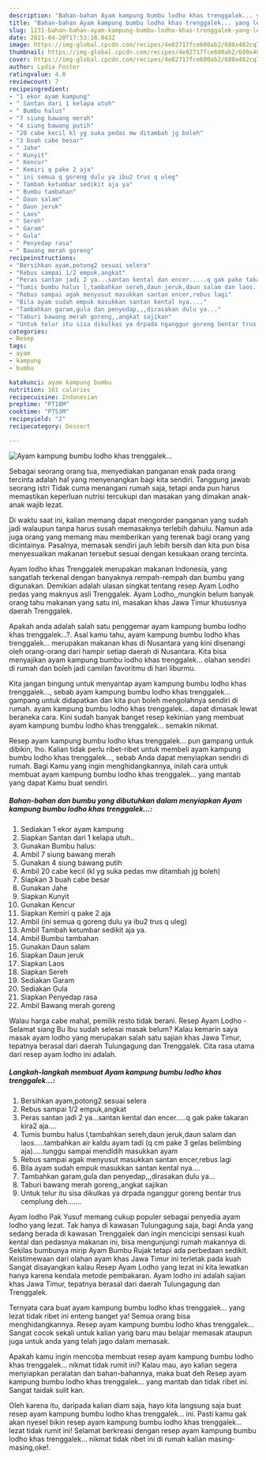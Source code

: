 ```yaml
---
description: "Bahan-bahan Ayam kampung bumbu lodho khas trenggalek... yang lezat Untuk Jualan"
title: "Bahan-bahan Ayam kampung bumbu lodho khas trenggalek... yang lezat Untuk Jualan"
slug: 1231-bahan-bahan-ayam-kampung-bumbu-lodho-khas-trenggalek-yang-lezat-untuk-jualan
date: 2021-04-20T17:53:18.043Z
image: https://img-global.cpcdn.com/recipes/4e02717fce600ab2/680x482cq70/ayam-kampung-bumbu-lodho-khas-trenggalek-foto-resep-utama.jpg
thumbnail: https://img-global.cpcdn.com/recipes/4e02717fce600ab2/680x482cq70/ayam-kampung-bumbu-lodho-khas-trenggalek-foto-resep-utama.jpg
cover: https://img-global.cpcdn.com/recipes/4e02717fce600ab2/680x482cq70/ayam-kampung-bumbu-lodho-khas-trenggalek-foto-resep-utama.jpg
author: Lydia Foster
ratingvalue: 4.8
reviewcount: 7
recipeingredient:
- "1 ekor ayam kampung"
- " Santan dari 1 kelapa utuh"
- " Bumbu halus"
- "7 siung bawang merah"
- "4 siung bawang putih"
- "20 cabe kecil kl yg suka pedas mw ditambah jg boleh"
- "3 buah cabe besar"
- " Jahe"
- " Kunyit"
- " Kencur"
- " Kemiri q pake 2 aja"
- " ini semua q goreng dulu ya ibu2 trus q uleg"
- " Tambah ketumbar sedikit aja ya"
- " Bumbu tambahan"
- " Daun salam"
- " Daun jeruk"
- " Laos"
- " Sereh"
- " Garam"
- " Gula"
- " Penyedap rasa"
- " Bawang merah goreng"
recipeinstructions:
- "Bersihkan ayam,potong2 sesuai selera"
- "Rebus sampai 1/2 empuk,angkat"
- "Peras santan jadi 2 ya...santan kental dan encer.....q gak pake takaran kira2 aja...."
- "Tumis bumbu halus l,tambahkan sereh,daun jeruk,daun salam dan laos.....tambahkan air kaldu ayam tadi (q cm pake 3 gelas belimbing aja).....tunggu sampai mendidih masukkan ayam"
- "Rebus sampai agak menyusut masukkan santan encer,rebus lagi"
- "Bila ayam sudah empuk masukkan santan kental nya...."
- "Tambahkan garam,gula dan penyedap,,,dirasakan dulu ya..."
- "Taburi bawang merah goreng,,angkat sajikan"
- "Untuk telur itu sisa dikulkas ya drpada nganggur goreng bentar trus cemplung deh......."
categories:
- Resep
tags:
- ayam
- kampung
- bumbu

katakunci: ayam kampung bumbu 
nutrition: 161 calories
recipecuisine: Indonesian
preptime: "PT18M"
cooktime: "PT53M"
recipeyield: "2"
recipecategory: Dessert

---
```



![Ayam kampung bumbu lodho khas trenggalek...](https://img-global.cpcdn.com/recipes/4e02717fce600ab2/680x482cq70/ayam-kampung-bumbu-lodho-khas-trenggalek-foto-resep-utama.jpg)

Sebagai seorang orang tua, menyediakan panganan enak pada orang tercinta adalah hal yang menyenangkan bagi kita sendiri. Tanggung jawab seorang istri Tidak cuma menangani rumah saja, tetapi anda pun harus memastikan keperluan nutrisi tercukupi dan masakan yang dimakan anak-anak wajib lezat.

Di waktu  saat ini, kalian memang dapat mengorder panganan yang sudah jadi walaupun tanpa harus susah memasaknya terlebih dahulu. Namun ada juga orang yang memang mau memberikan yang terenak bagi orang yang dicintainya. Pasalnya, memasak sendiri jauh lebih bersih dan kita pun bisa menyesuaikan makanan tersebut sesuai dengan kesukaan orang tercinta. 

Ayam lodho khas Trenggalek merupakan makanan Indonesia, yang sangatlah terkenal dengan banyaknya rempah-rempah dan bumbu yang digunakan. Demikian adalah ulasan singkat tentang resep Ayam Lodho pedas yang maknyus asli Trenggalek. Ayam Lodho,,mungkin belum banyak orang tahu makanan yang satu ini, masakan khas Jawa Timur khususnya daerah Trenggalek.

Apakah anda adalah salah satu penggemar ayam kampung bumbu lodho khas trenggalek...?. Asal kamu tahu, ayam kampung bumbu lodho khas trenggalek... merupakan makanan khas di Nusantara yang kini disenangi oleh orang-orang dari hampir setiap daerah di Nusantara. Kita bisa menyajikan ayam kampung bumbu lodho khas trenggalek... olahan sendiri di rumah dan boleh jadi camilan favoritmu di hari liburmu.

Kita jangan bingung untuk menyantap ayam kampung bumbu lodho khas trenggalek..., sebab ayam kampung bumbu lodho khas trenggalek... gampang untuk didapatkan dan kita pun boleh mengolahnya sendiri di rumah. ayam kampung bumbu lodho khas trenggalek... dapat dimasak lewat beraneka cara. Kini sudah banyak banget resep kekinian yang membuat ayam kampung bumbu lodho khas trenggalek... semakin nikmat.

Resep ayam kampung bumbu lodho khas trenggalek... pun gampang untuk dibikin, lho. Kalian tidak perlu ribet-ribet untuk membeli ayam kampung bumbu lodho khas trenggalek..., sebab Anda dapat menyiapkan sendiri di rumah. Bagi Kamu yang ingin menghidangkannya, inilah cara untuk membuat ayam kampung bumbu lodho khas trenggalek... yang mantab yang dapat Kamu buat sendiri.

<!--inarticleads1-->

##### Bahan-bahan dan bumbu yang dibutuhkan dalam menyiapkan Ayam kampung bumbu lodho khas trenggalek...:

1. Sediakan 1 ekor ayam kampung
1. Siapkan  Santan dari 1 kelapa utuh..
1. Gunakan  Bumbu halus:
1. Ambil 7 siung bawang merah
1. Gunakan 4 siung bawang putih
1. Ambil 20 cabe kecil (kl yg suka pedas mw ditambah jg boleh)
1. Siapkan 3 buah cabe besar
1. Gunakan  Jahe
1. Siapkan  Kunyit
1. Gunakan  Kencur
1. Siapkan  Kemiri q pake 2 aja
1. Ambil  (ini semua q goreng dulu ya ibu2 trus q uleg)
1. Ambil  Tambah ketumbar sedikit aja ya.
1. Ambil  Bumbu tambahan
1. Gunakan  Daun salam
1. Siapkan  Daun jeruk
1. Siapkan  Laos
1. Siapkan  Sereh
1. Sediakan  Garam
1. Sediakan  Gula
1. Siapkan  Penyedap rasa
1. Ambil  Bawang merah goreng


Walau harga cabe mahal, pemilik resto tidak berani. Resep Ayam Lodho - Selamat siang Bu Ibu sudah selesai masak belum? Kalau kemarin saya masak ayam lodho yang merupakan salah satu sajian khas Jawa Timur, tepatnya berasal dari daerah Tulungagung dan Trenggalek. Cita rasa utama dari resep ayam lodho ini adalah. 

<!--inarticleads2-->

##### Langkah-langkah membuat Ayam kampung bumbu lodho khas trenggalek...:

1. Bersihkan ayam,potong2 sesuai selera
1. Rebus sampai 1/2 empuk,angkat
1. Peras santan jadi 2 ya...santan kental dan encer.....q gak pake takaran kira2 aja....
1. Tumis bumbu halus l,tambahkan sereh,daun jeruk,daun salam dan laos.....tambahkan air kaldu ayam tadi (q cm pake 3 gelas belimbing aja).....tunggu sampai mendidih masukkan ayam
1. Rebus sampai agak menyusut masukkan santan encer,rebus lagi
1. Bila ayam sudah empuk masukkan santan kental nya....
1. Tambahkan garam,gula dan penyedap,,,dirasakan dulu ya...
1. Taburi bawang merah goreng,,angkat sajikan
1. Untuk telur itu sisa dikulkas ya drpada nganggur goreng bentar trus cemplung deh.......


Ayam lodho Pak Yusuf memang cukup populer sebagai penyedia ayam lodho yang lezat. Tak hanya di kawasan Tulungagung saja, bagi Anda yang sedang berada di kawasan Trenggalek dan ingin mencicipi sensasi kuah kental dan pedasnya makanan ini, bisa mengunjungi rumah makannya di. Sekilas bumbunya mirip Ayam Bumbu Rujak tetapi ada perbedaan sedikit. Keistimewaan dari olahan ayam khas Jawa Timur ini terletak pada kuah Sangat disayangkan kalau Resep Ayam Lodho yang lezat ini kita lewatkan hanya karena kendala metode pembakaran. Ayam lodho ini adalah sajian khas Jawa Timur, tepatnya berasal dari daerah Tulungagung dan Trenggalek. 

Ternyata cara buat ayam kampung bumbu lodho khas trenggalek... yang lezat tidak ribet ini enteng banget ya! Semua orang bisa menghidangkannya. Resep ayam kampung bumbu lodho khas trenggalek... Sangat cocok sekali untuk kalian yang baru mau belajar memasak ataupun juga untuk anda yang telah jago dalam memasak.

Apakah kamu ingin mencoba membuat resep ayam kampung bumbu lodho khas trenggalek... nikmat tidak rumit ini? Kalau mau, ayo kalian segera menyiapkan peralatan dan bahan-bahannya, maka buat deh Resep ayam kampung bumbu lodho khas trenggalek... yang mantab dan tidak ribet ini. Sangat taidak sulit kan. 

Oleh karena itu, daripada kalian diam saja, hayo kita langsung saja buat resep ayam kampung bumbu lodho khas trenggalek... ini. Pasti kamu gak akan nyesel bikin resep ayam kampung bumbu lodho khas trenggalek... lezat tidak rumit ini! Selamat berkreasi dengan resep ayam kampung bumbu lodho khas trenggalek... nikmat tidak ribet ini di rumah kalian masing-masing,oke!.

